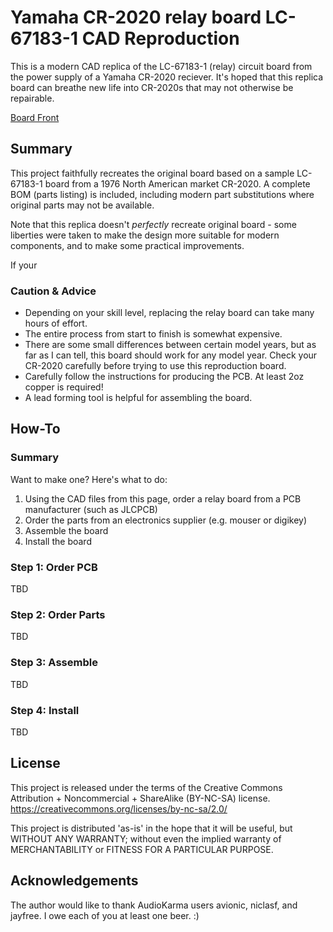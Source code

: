 # Yamaha CR-2020 relay board LC-67183-1 CAD Reproduction

This is a modern CAD replica of the LC-67183-1 (relay) circuit board from the power supply of a Yamaha CR-2020 reciever. It's hoped that this replica board can breathe new life into CR-2020s that may not otherwise be repairable. 

[Board Front](img/board_front.jpg)

## Summary

This project faithfully recreates the original board based on a sample LC-67183-1 board from a 1976 North American market CR-2020. A complete BOM (parts listing) is included, including modern part substitutions where original parts may not be available.

Note that this replica doesn't *perfectly* recreate original board - some liberties were taken to make the design more suitable for modern components, and to make some practical improvements.

If your 

### Caution & Advice

* Depending on your skill level, replacing the relay board can take many hours of effort.
* The entire process from start to finish is somewhat expensive.
* There are some small differences between certain model years, but as far as I can tell, this board should work for any model year. Check your CR-2020 carefully before trying to use this reproduction board.
* Carefully follow the instructions for producing the PCB. At least 2oz copper is required!
* A lead forming tool is helpful for assembling the board.

## How-To

### Summary
Want to make one? Here's what to do:
1. Using the CAD files from this page, order a relay board from a PCB manufacturer (such as JLCPCB)
1. Order the parts from an electronics supplier (e.g. mouser or digikey)
1. Assemble the board
1. Install the board

### Step 1: Order PCB
TBD

### Step 2: Order Parts
TBD

### Step 3: Assemble
TBD

### Step 4: Install
TBD

## License

This project is released under the terms of the Creative Commons Attribution + Noncommercial + ShareAlike (BY-NC-SA) license. https://creativecommons.org/licenses/by-nc-sa/2.0/

This project is distributed 'as-is' in the hope that it will be useful, but WITHOUT ANY WARRANTY; without even the implied warranty of MERCHANTABILITY or FITNESS FOR A PARTICULAR PURPOSE.

## Acknowledgements

The author would like to thank AudioKarma users avionic, niclasf, and jayfree. I owe each of you at least one beer. :)

